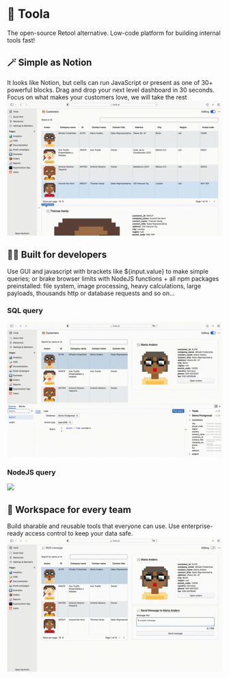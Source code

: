 # 🍪 Toola
The open-source Retool alternative. Low-code platform for building internal tools fast!









## 🪄 Simple as Notion
It looks like Notion, but cells can run JavaScript or present as one of 30+ powerful blocks. Drag and drop your next level dashboard in 30 seconds. Focus on what makes your customers love, we will take the rest
![](docs/simple.gif)


## 👩‍💻 Built for developers
Use GUI and javascript with brackets like ${input.value} to make simple queries; or brake browser limits with NodeJS functions + all npm packages preinstalled: file system, image processing, heavy calculations, large payloads, thousands http or database requests and so on...
### SQL query
![](docs/sql.gif)
### NodeJS query
![](docs/nodejs.gif)

## 🤝 Workspace for every team
Build sharable and reusable tools that everyone can use. Use enterprise-ready access control to keep your data safe.
![](docs/customer.gif)
